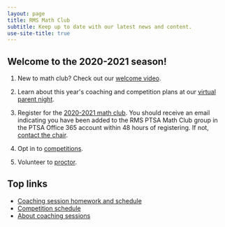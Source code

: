 ```yaml
---
layout: page
title: RMS Math Club
subtitle: Keep up to date with our latest news and content.
use-site-title: true
---
```


## Welcome to the 2020-2021 season!

1. New to math club? Check out our [welcome video](https://www.youtube.com/watch?v=HP58Q_IAsq8).

1. Learn about this year's coaching and competition plans at our [virtual parent night](https://youtu.be/3r6sB6Tdlic).

1. Register for the [2020-2021 math club](http://rmsptsa.org/Packet/MathClubReg). You should receive an email indicating you have been added to the RMS PTSA Math Club group in the PTSA Office 365 account within 48 hours of registering. If not, [contact the chair](mailto:mathclubchair@rmsptsa.org).

1. Opt in to [competitions](https://rmsptsa.sharepoint.com/:x:/r/sites/mathclub/_layouts/15/Doc.aspx?sourcedoc=%7B571B3375-9DF4-42A2-B345-8313C7182EEF%7D&file=Competitions%20%26%20Teams.xlsx&action=default&mobileredirect=true).

1. Volunteer to [proctor](https://rmsptsa.sharepoint.com/:x:/r/sites/mathclub/_layouts/15/Doc.aspx?sourcedoc=%7B04784B0A-C6F9-42F1-851C-6BA66317BB27%7D&file=Volunteers.xlsx&action=default&mobileredirect=true).

## Top links

- <a href="/schedule">Coaching session homework and schedule</a>
- <a href="/competitions">Competition schedule</a>
- <a href="/sessions">About coaching sessions</a>
